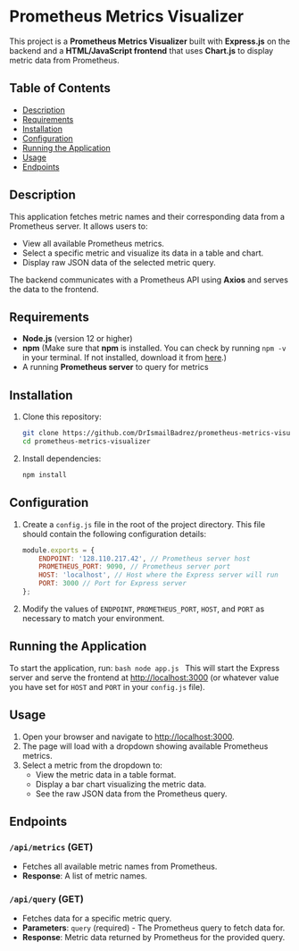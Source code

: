 # Prometheus Metrics Visualizer

This project is a **Prometheus Metrics Visualizer** built with **Express.js** on the backend and a **HTML/JavaScript frontend** that uses **Chart.js** to display metric data from Prometheus.

## Table of Contents
- [Description](#description)
- [Requirements](#requirements)
- [Installation](#installation)
- [Configuration](#configuration)
- [Running the Application](#running-the-application)
- [Usage](#usage)
- [Endpoints](#endpoints)

## Description
This application fetches metric names and their corresponding data from a Prometheus server. It allows users to:
- View all available Prometheus metrics.
- Select a specific metric and visualize its data in a table and chart.
- Display raw JSON data of the selected metric query.

The backend communicates with a Prometheus API using **Axios** and serves the data to the frontend.

## Requirements
- **Node.js** (version 12 or higher)
- **npm** (Make sure that **npm** is installed. You can check by running `npm -v` in your terminal. If not installed, download it from [here](https://www.npmjs.com/get-npm).)
- A running **Prometheus server** to query for metrics

## Installation
1. Clone this repository:
    ```bash
    git clone https://github.com/DrIsmailBadrez/prometheus-metrics-visualizer.git
    cd prometheus-metrics-visualizer
    ```

2. Install dependencies:
    ```bash
    npm install
    ```

## Configuration
1. Create a `config.js` file in the root of the project directory. This file should contain the following configuration details:
    ```javascript
    module.exports = {
        ENDPOINT: '128.110.217.42', // Prometheus server host
        PROMETHEUS_PORT: 9090, // Prometheus server port
        HOST: 'localhost', // Host where the Express server will run
        PORT: 3000 // Port for Express server
    };
    ```

2. Modify the values of `ENDPOINT`, `PROMETHEUS_PORT`, `HOST`, and `PORT` as necessary to match your environment.

## Running the Application
To start the application, run:
    ```bash
    node app.js
    ```
This will start the Express server and serve the frontend at [http://localhost:3000](http://localhost:3000) (or whatever value you have set for `HOST` and `PORT` in your `config.js` file).

## Usage
1. Open your browser and navigate to [http://localhost:3000](http://localhost:3000).
2. The page will load with a dropdown showing available Prometheus metrics.
3. Select a metric from the dropdown to:
   - View the metric data in a table format.
   - Display a bar chart visualizing the metric data.
   - See the raw JSON data from the Prometheus query.

## Endpoints

### `/api/metrics` (GET)
- Fetches all available metric names from Prometheus.
- **Response**: A list of metric names.

### `/api/query` (GET)
- Fetches data for a specific metric query.
- **Parameters**: `query` (required) - The Prometheus query to fetch data for.
- **Response**: Metric data returned by Prometheus for the provided query.
